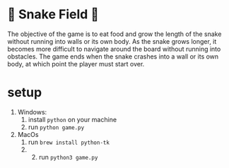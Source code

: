 # 🐍 Snake Field 🐍
The objective of the game is to eat food and grow the length of the snake without running into walls or its own body. As the snake grows longer, it becomes more difficult to navigate around the board without running into obstacles. The game ends when the snake crashes into a wall or its own body, at which point the player must start over.

# setup
1. Windows:
    1. install `python` on your machine 
    2. run `python game.py`
2. MacOs
    1. run `brew install python-tk`
    2. 2. run `python3 game.py`
